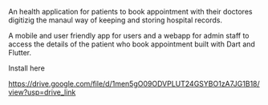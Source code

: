 An health application for patients to book appointment with their doctores digitizig the manaul way of keeping and storing hospital records. 

A mobile and user friendly app for  users and a webapp for admin staff to access the details of the patient who book appointment built with Dart and Flutter.

Install here 

https://drive.google.com/file/d/1men5gO09ODVPLUT24GSYBO1zA7JG1B18/view?usp=drive_link

